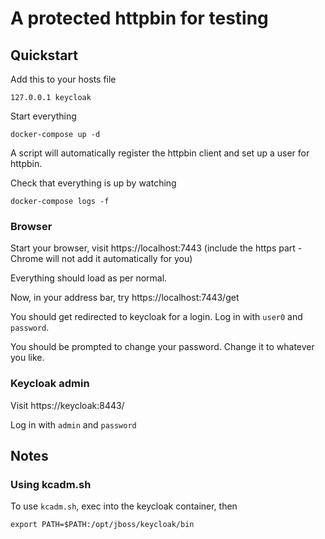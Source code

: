 # A protected httpbin for testing

## Quickstart

Add this to your hosts file

```
127.0.0.1 keycloak
```

Start everything

```
docker-compose up -d
```

A script will automatically register the httpbin client and set up a user for httpbin.

Check that everything is up by watching

```
docker-compose logs -f
```

### Browser

Start your browser, visit https://localhost:7443 (include the https part - Chrome will not add it automatically for you)

Everything should load as per normal.

Now, in your address bar, try https://localhost:7443/get

You should get redirected to keycloak for a login. Log in with `user0` and `password`.

You should be prompted to change your password. Change it to whatever you like.

### Keycloak admin

Visit https://keycloak:8443/

Log in with `admin` and `password`

## Notes

### Using kcadm.sh

To use `kcadm.sh`, exec into the keycloak container, then

```
export PATH=$PATH:/opt/jboss/keycloak/bin
```
